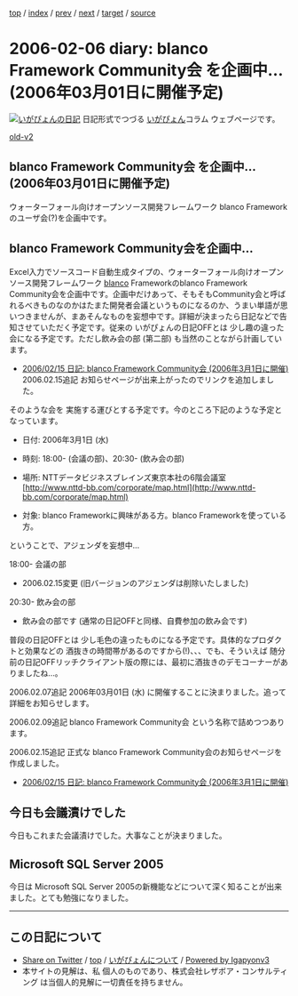[top](../index.html) 
 / [index](index.html) 
 / [prev](ig060203.html) 
 / [next](ig060207.html) 
 / [target](https://www.igapyon.jp/igapyon/diary/2006/ig060206.html) 
 / [source](https://github.com/igapyon/diary/blob/master/2006/ig060206.src.md) 

2006-02-06 diary: blanco Framework Community会 を企画中… (2006年03月01日に開催予定)
=====================================================================================================
[![いがぴょんの日記](https://www.igapyon.jp/igapyon/diary/images/iga200306s.jpg "いがぴょん")](https://www.igapyon.jp/igapyon/diary/memo/memoigapyon.html) 日記形式でつづる [いがぴょん](https://www.igapyon.jp/igapyon/diary/memo/memoigapyon.html)コラム ウェブページです。

[old-v2](ig060206-orig.html)

## blanco Framework Community会 を企画中… (2006年03月01日に開催予定)

ウォーターフォール向けオープンソース開発フレームワーク blanco Frameworkのユーザ会(?)を企画中です。


## blanco Framework Community会を企画中…

Excel入力でソースコード自動生成タイプの、ウォーターフォール向けオープンソース開発フレームワーク [blanco](https://www.igapyon.jp/blanco/blanco.ja.html)
Frameworkのblanco Framework Community会を企画中です。企画中だけあって、そもそもCommunity会と呼ばれるべきものなのかはたまた開発者会議というものになるのか、うまい単語が思いつきませんが、まあそんなものを妄想中です。詳細が決まったら日記などで告知させていただく予定です。従来の いがぴょんの日記OFFとは 少し趣の違った会になる予定です。ただし飲み会の部 (第二部) も当然のことながら計画しています。

* [2006/02/15 日記: blanco Framework Community会 (2006年3月1日に開催)](ig060215.html)
  2006.02.15追記 お知らせページが出来上がったのでリンクを追加しました。

そのような会を 実施する運びとする予定です。今のところ下記のような予定となっています。

* 日付: 2006年3月1日 (水)
  
* 時刻: 18:00- (会議の部)、20:30- (飲み会の部)
  
* 場所: NTTデータビジネスブレインズ東京本社の6階会議室
  [http://www.nttd-bb.com/corporate/map.html](http://www.nttd-bb.com/corporate/map.html)
  
* 対象: blanco Frameworkに興味がある方。blanco Frameworkを使っている方。

ということで、アジェンダを妄想中…

18:00- 会議の部

* 2006.02.15変更 (旧バージョンのアジェンダは削除いたしました)

20:30- 飲み会の部

* 飲み会の部です (通常の日記OFFと同様、自費参加の飲み会です)

普段の日記OFFとは 少し毛色の違ったものになる予定です。具体的なプロダクトと効果などの 酒抜きの時間帯があるのですから(!)、、、でも、そういえば 随分前の日記OFFリッチクライアント版の際には、最初に酒抜きのデモコーナーがありましたね…。

2006.02.07追記 2006年03月01日 (水) に開催することに決まりました。追って詳細をお知らせします。

2006.02.09追記 blanco Framework Community会 という名称で詰めつつあります。

2006.02.15追記 正式な blanco Framework Community会のお知らせページを作成しました。

* [2006/02/15 日記: blanco Framework Community会 (2006年3月1日に開催)](ig060215.html)

## 今日も会議漬けでした

今日もこれまた会議漬けでした。大事なことが決まりました。

## Microsoft SQL Server 2005

今日は Microsoft SQL Server 2005の新機能などについて深く知ることが出来ました。とても勉強になりました。


----------------------------------------------------------------------------------------------------

## この日記について

* [Share on Twitter](https://twitter.com/intent/tweet?hashtags=igapyon%2Cdiary%2C%E3%81%84%E3%81%8C%E3%81%B4%E3%82%87%E3%82%93&text=blanco+Framework+Community%E4%BC%9A+%E3%82%92%E4%BC%81%E7%94%BB%E4%B8%AD%E2%80%A6+%282006%E5%B9%B403%E6%9C%8801%E6%97%A5%E3%81%AB%E9%96%8B%E5%82%AC%E4%BA%88%E5%AE%9A%29&url=https%3A%2F%2Fwww.igapyon.jp%2Figapyon%2Fdiary%2F2006%2Fig060206.html) / [top](../index.html) / [いがぴょんについて](https://www.igapyon.jp/igapyon/diary/memo/memoigapyon.html) / [Powered by Igapyonv3](https://github.com/igapyon/igapyonv3)
* 本サイトの見解は、私 個人のものであり、株式会社レザボア・コンサルティング は当個人的見解に一切責任を持ちません。 
